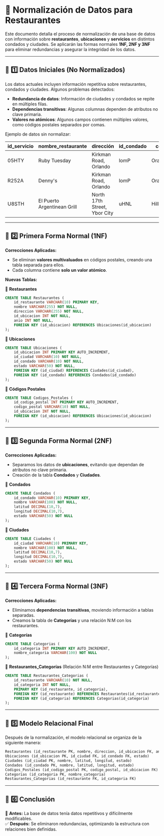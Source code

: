 # 📌 Normalización de Datos para Restaurantes

Este documento detalla el proceso de normalización de una base de datos con información sobre **restaurantes**, **ubicaciones** y **servicios** en distintos condados y ciudades. Se aplicarán las formas normales **1NF, 2NF y 3NF** para eliminar redundancias y asegurar la integridad de los datos.

---

## 📌 1️⃣ Datos Iniciales (No Normalizados)

Los datos actuales incluyen información repetitiva sobre restaurantes, condados y ciudades. Algunos problemas detectados:

- **Redundancia de datos**: Información de ciudades y condados se repite en múltiples filas.
- **Dependencias transitivas**: Algunas columnas dependen de atributos no clave primaria.
- **Valores no atómicos**: Algunos campos contienen múltiples valores, como códigos postales separados por comas.

Ejemplo de datos sin normalizar:

| id_servicio | nombre_restaurante          | dirección                    | id_condado | condado    | codigos_postales_condado    | lat_condado | lon_condado | id_ciudad | ciudad    | codigo_postal_ciudad | lat_ciudad  | lon_ciudad  | estado   | año  |
|------------|----------------------------|------------------------------|------------|------------|----------------------------|-------------|-------------|------------|------------|----------------------|-------------|-------------|---------|------|
| 05HTY      | Ruby Tuesday                | Kirkman Road, Orlando        | lomP       | Orange     | 32801, 32839, 32789        | 28.4844995  | -81.2518833 | 20si       | Apopka     | 32811                | 28.5033228  | -81.4580286 | Florida | 2023 |
| R252A      | Denny's                     | Kirkman Road, Orlando        | lomP       | Orange     | 32801, 32839, 32789        | 28.4844995  | -81.2518833 | 20si       | Apopka     | 32811                | 28.5028071  | -81.4580216 | Florida | 2023 |
| U8STH      | El Puerto Argentinean Grill | North 17th Street, Ybor City | uHNL       | Hillsborough | 33602, 33647, 33511      | 27.9903597  | -82.3017728 | w2w7       | Brandon    | 33605                | 27.958677   | -82.4405852 | Florida | 2023 |


---

## 📌 2️⃣ Primera Forma Normal (1NF)

**Correcciones Aplicadas:**
- Se eliminan **valores multivaluados** en códigos postales, creando una tabla separada para ellos.
- Cada columna contiene **solo un valor atómico**.

**Nuevas Tablas:**

📌 **Restaurantes**
```sql
CREATE TABLE Restaurantes (
    id_restaurante VARCHAR(10) PRIMARY KEY,
    nombre VARCHAR(255) NOT NULL,
    direccion VARCHAR(255) NOT NULL,
    id_ubicacion INT NOT NULL,
    anio INT NOT NULL,
    FOREIGN KEY (id_ubicacion) REFERENCES Ubicaciones(id_ubicacion)
);
```

📌 **Ubicaciones**
```sql
CREATE TABLE Ubicaciones (
    id_ubicacion INT PRIMARY KEY AUTO_INCREMENT,
    id_ciudad VARCHAR(10) NOT NULL,
    id_condado VARCHAR(10) NOT NULL,
    estado VARCHAR(50) NOT NULL,
    FOREIGN KEY (id_ciudad) REFERENCES Ciudades(id_ciudad),
    FOREIGN KEY (id_condado) REFERENCES Condados(id_condado)
);
```

📌 **Códigos Postales**
```sql
CREATE TABLE Codigos_Postales (
    id_codigo_postal INT PRIMARY KEY AUTO_INCREMENT,
    codigo_postal VARCHAR(10) NOT NULL,
    id_ubicacion INT NOT NULL,
    FOREIGN KEY (id_ubicacion) REFERENCES Ubicaciones(id_ubicacion)
);
```


---

## 📌 3️⃣ Segunda Forma Normal (2NF)

**Correcciones Aplicadas:**
- Separamos los datos de **ubicaciones**, evitando que dependan de atributos no clave primaria.
- Creación de la tabla **Condados** y **Ciudades**.

📌 **Condados**
```sql
CREATE TABLE Condados (
    id_condado VARCHAR(10) PRIMARY KEY,
    nombre VARCHAR(100) NOT NULL,
    latitud DECIMAL(10,7),
    longitud DECIMAL(10,7),
    estado VARCHAR(50) NOT NULL
);
```

📌 **Ciudades**
```sql
CREATE TABLE Ciudades (
    id_ciudad VARCHAR(10) PRIMARY KEY,
    nombre VARCHAR(100) NOT NULL,
    latitud DECIMAL(10,7),
    longitud DECIMAL(10,7),
    estado VARCHAR(50) NOT NULL
);
```

---

## 📌 4️⃣ Tercera Forma Normal (3NF)

**Correcciones Aplicadas:**
- Eliminamos **dependencias transitivas**, moviendo información a tablas separadas.
- Creamos la tabla de **Categorías** y una relación N:M con los restaurantes.

📌 **Categorías**
```sql
CREATE TABLE Categorias (
    id_categoria INT PRIMARY KEY AUTO_INCREMENT,
    nombre_categoria VARCHAR(100) NOT NULL
);
```

📌 **Restaurantes_Categorías** (Relación N:M entre Restaurantes y Categorías)
```sql
CREATE TABLE Restaurantes_Categorias (
    id_restaurante VARCHAR(10) NOT NULL,
    id_categoria INT NOT NULL,
    PRIMARY KEY (id_restaurante, id_categoria),
    FOREIGN KEY (id_restaurante) REFERENCES Restaurantes(id_restaurante),
    FOREIGN KEY (id_categoria) REFERENCES Categorias(id_categoria)
);
```

---

## 📌 5️⃣ Modelo Relacional Final

Después de la normalización, el modelo relacional se organiza de la siguiente manera:

```sql
Restaurantes (id_restaurante PK, nombre, direccion, id_ubicacion FK, anio)
Ubicaciones (id_ubicacion PK, id_ciudad FK, id_condado FK, estado)
Ciudades (id_ciudad PK, nombre, latitud, longitud, estado)
Condados (id_condado PK, nombre, latitud, longitud, estado)
Codigos_Postales (id_codigo_postal PK, codigo_postal, id_ubicacion FK)
Categorias (id_categoria PK, nombre_categoria)
Restaurantes_Categorias (id_restaurante FK, id_categoria FK)
```

---

## 📌 6️⃣ Conclusión

🎯 **Antes:** La base de datos tenía datos repetitivos y difícilmente modificables.  
✅ **Después:** Se eliminaron redundancias, optimizando la estructura con relaciones bien definidas.  




